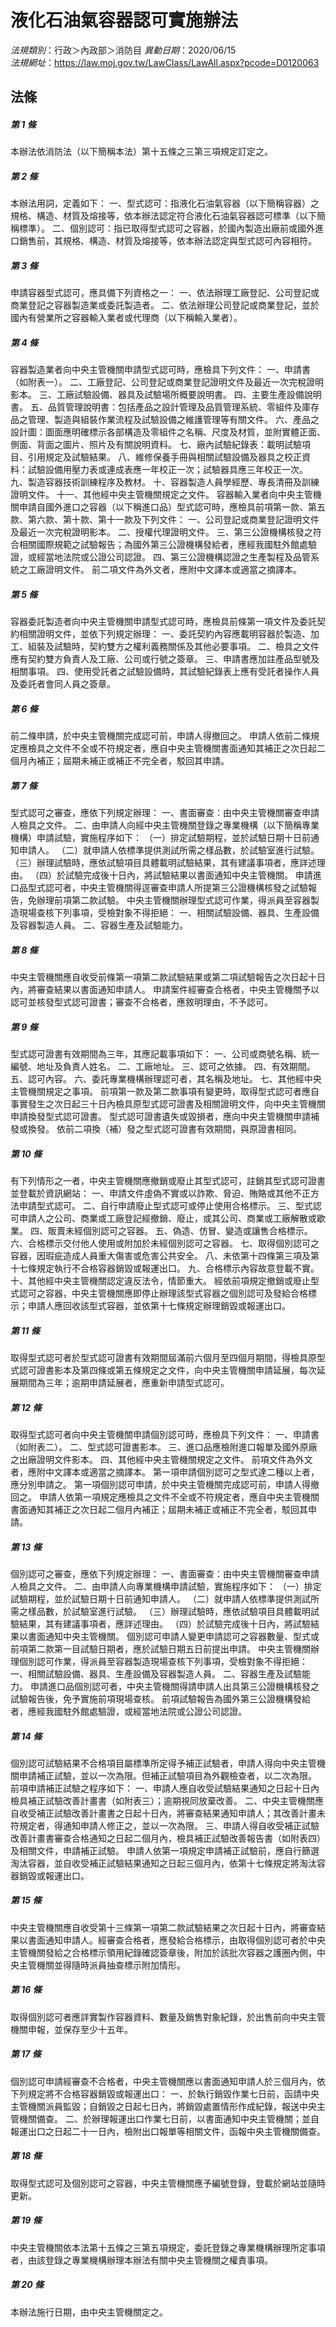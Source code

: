 # 液化石油氣容器認可實施辦法

*法規類別*：行政＞內政部＞消防目
*異動日期*：2020/06/15  
*法規網址*：https://law.moj.gov.tw/LawClass/LawAll.aspx?pcode=D0120063



## 法條
##### 第 1 條
本辦法依消防法（以下簡稱本法）第十五條之三第三項規定訂定之。

##### 第 2 條
本辦法用詞，定義如下：
一、型式認可：指液化石油氣容器（以下簡稱容器）之規格、構造、材質及熔接等，依本辦法認定符合液化石油氣容器認可標準（以下簡稱標準）。
二、個別認可：指已取得型式認可之容器，於國內製造出廠前或國外進口銷售前，其規格、構造、材質及熔接等，依本辦法認定與型式認可內容相符。

##### 第 3 條
申請容器型式認可，應具備下列資格之一：
一、依法辦理工廠登記、公司登記或商業登記之容器製造業或委託製造者。
二、依法辦理公司登記或商業登記，並於國內有營業所之容器輸入業者或代理商（以下稱輸入業者）。

##### 第 4 條
容器製造業者向中央主管機關申請型式認可時，應檢具下列文件：
一、申請書（如附表一）。
二、工廠登記、公司登記或商業登記證明文件及最近一次完稅證明影本。
三、工廠試驗設備、器具及試驗場所概要說明書。
四、主要生產設備說明書。
五、品質管理說明書：包括產品之設計管理及品質管理系統、零組件及庫存品之管理、製造與組裝作業流程及試驗設備之維護管理等有關文件。
六、產品之設計圖：圖面應明確標示各部構造及零組件之名稱、尺度及材質，並附實體正面、側面、背面之圖片、照片及有關說明資料。
七、廠內試驗紀錄表：載明試驗項目、引用規定及試驗結果。
八、維修保養手冊與相關試驗設備及器具之校正資料：試驗設備用壓力表或連成表應一年校正一次；試驗器具應三年校正一次。
九、製造容器技術訓練程序及教材。
十、容器製造人員學經歷、專長清冊及訓練證明文件。
十一、其他經中央主管機關規定之文件。
容器輸入業者向中央主管機關申請自國外進口之容器（以下稱進口品）型式認可時，應檢具前項第一款、第五款、第六款、第十款、第十一款及下列文件：
一、公司登記或商業登記證明文件及最近一次完稅證明影本。
二、授權代理證明文件。
三、第三公證機構核發之符合相關國際規範之試驗報告；為國外第三公證機構發給者，應經我國駐外館處驗證，或經當地法院或公證公司認證。
四、第三公證機構認證之生產製程及品管系統之工廠證明文件。
前二項文件為外文者，應附中文譯本或適當之摘譯本。

##### 第 5 條
容器委託製造者向中央主管機關申請型式認可時，應檢具前條第一項文件及委託契約相關證明文件，並依下列規定辦理：
一、委託契約內容應載明容器於製造、加工、組裝及試驗時，契約雙方之權利義務關係及其他必要事項。
二、檢具之文件應有契約雙方負責人及工廠、公司或行號之簽章。
三、申請書應加註產品型號及相關事項。
四、使用受託者之試驗設備時，其試驗紀錄表上應有受託者操作人員及委託者會同人員之簽章。

##### 第 6 條
前二條申請，於中央主管機關完成認可前，申請人得撤回之。
申請人依前二條規定應檢具之文件不全或不符規定者，應自中央主管機關書面通知其補正之次日起二個月內補正；屆期未補正或補正不完全者，駁回其申請。

##### 第 7 條
型式認可之審查，應依下列規定辦理：
一、書面審查：由中央主管機關審查申請人檢具之文件。
二、由申請人向經中央主管機關登錄之專業機構（以下簡稱專業機構）申請試驗，實施程序如下：
（一）排定試驗期程，並於試驗日期十日前通知申請人。
（二）就申請人依標準提供測試所需之樣品數，於試驗室進行試驗。
（三）辦理試驗時，應依試驗項目具體載明試驗結果，其有建議事項者，應詳述理由。
（四）於試驗完成後十日內，將試驗結果以書面通知中央主管機關。
申請進口品型式認可者，中央主管機關得逕審查申請人所提第三公證機構核發之試驗報告，免辦理前項第二款試驗。
中央主管機關辦理型式認可作業，得派員至容器製造現場查核下列事項，受檢對象不得拒絕：
一、相關試驗設備、器具、生產設備及容器製造人員。
二、容器生產及試驗能力。

##### 第 8 條
中央主管機關應自收受前條第一項第二款試驗結果或第二項試驗報告之次日起十日內，將審查結果以書面通知申請人。
申請案件經審查合格者，中央主管機關予以認可並核發型式認可證書；審查不合格者，應敘明理由，不予認可。

##### 第 9 條
型式認可證書有效期間為三年，其應記載事項如下：
一、公司或商號名稱、統一編號、地址及負責人姓名。
二、工廠地址。
三、認可之依據。
四、有效期間。
五、認可內容。
六、委託專業機構辦理認可者，其名稱及地址。
七、其他經中央主管機關規定之事項。
前項第一款及第二款事項有變更時，取得型式認可者應自事實發生之次日起三十日內檢具原型式認可證書及相關證明文件，向中央主管機關申請換發型式認可證書。
型式認可證書遺失或毀損者，應向中央主管機關申請補發或換發。
依前二項換（補）發之型式認可證書有效期間，與原證書相同。

##### 第 10 條
有下列情形之一者，中央主管機關應撤銷或廢止其型式認可，註銷其型式認可證書並登載於資訊網站：
一、申請文件虛偽不實或以詐欺、脅迫、賄賂或其他不正方法申請型式認可。
二、自行申請廢止型式認可或停止使用合格標示。
三、型式認可申請人之公司、商業或工廠登記經撤銷、廢止，或其公司、商業或工廠解散或歇業。
四、販賣未經個別認可之容器。
五、偽造、仿冒、變造或讓售合格標示。
六、合格標示交付他人使用或附加於未經個別認可之容器。
七、取得個別認可之容器，因瑕疵造成人員重大傷害或危害公共安全。
八、未依第十四條第三項及第十七條規定執行不合格容器銷毀或報運出口。
九、合格標示內容故意登載不實。
十、其他經中央主管機關認定違反法令，情節重大。
經依前項規定撤銷或廢止型式認可之容器，中央主管機關應即停止辦理該型式容器之個別認可及發給合格標示；申請人應回收該型式容器，並依第十七條規定辦理銷毀或報運出口。

##### 第 11 條
取得型式認可者於型式認可證書有效期間屆滿前六個月至四個月期間，得檢具原型式認可證書影本及第四條或第五條規定之文件，向中央主管機關申請延展，每次延展期間為三年；逾期申請延展者，應重新申請型式認可。

##### 第 12 條
取得型式認可者向中央主管機關申請個別認可時，應檢具下列文件：
一、申請書（如附表二）。
二、型式認可證書影本。
三、進口品應檢附進口報單及國外原廠之出廠證明文件影本。
四、其他經中央主管機關規定之文件。
前項文件為外文者，應附中文譯本或適當之摘譯本。
第一項申請個別認可之型式達二種以上者，應分別申請之。
第一項個別認可申請，於中央主管機關完成認可前，申請人得撤回之。
申請人依第一項規定應檢具之文件不全或不符規定者，應自中央主管機關書面通知其補正之次日起二個月內補正；屆期未補正或補正不完全者，駁回其申請。

##### 第 13 條
個別認可之審查，應依下列規定辦理：
一、書面審查：由中央主管機關審查申請人檢具之文件。
二、由申請人向專業機構申請試驗，實施程序如下：
（一）排定試驗期程，並於試驗日期十日前通知申請人。
（二）就申請人依標準提供測試所需之樣品數，於試驗室進行試驗。
（三）辦理試驗時，應依試驗項目具體載明試驗結果，其有建議事項者，應詳述理由。
（四）於試驗完成後十日內，將試驗結果以書面通知中央主管機關。
個別認可申請人變更申請認可之容器數量、型式或前項第二款第一目試驗日期者，應於試驗日期五日前提出申請。
中央主管機關辦理個別認可作業，得派員至容器製造現場查核下列事項，受檢對象不得拒絕：
一、相關試驗設備、器具、生產設備及容器製造人員。
二、容器生產及試驗能力。
申請進口品個別認可者，中央主管機關得請申請人出具第三公證機構核發之試驗報告後，免予實施前項現場查核。
前項試驗報告為國外第三公證機構發給者，應經我國駐外館處驗證，或經當地法院或公證公司認證。

##### 第 14 條
個別認可試驗結果不合格項目屬標準所定得予補正試驗者，申請人得向中央主管機關申請補正試驗，並以一次為限。但補正試驗項目為外觀檢查者，以二次為限。
前項申請補正試驗之程序如下：
一、申請人應自收受試驗結果通知之日起十日內檢具補正試驗改善計畫書（如附表三）；逾期視同放棄改善。
二、中央主管機關應自收受補正試驗改善計畫書之日起十日內，將審查結果通知申請人；其改善計畫未符規定者，得通知申請人修正之，並以一次為限。
三、申請人得自收受補正試驗改善計畫書審查合格通知之日起二個月內，檢具補正試驗改善報告書（如附表四）及相關文件，申請補正試驗。
申請人依第一項規定申請補正試驗前，應自行篩選淘汰容器，並自收受補正試驗結果通知之日起三個月內，依第十七條規定將淘汰容器銷毀或報運出口。

##### 第 15 條
中央主管機關應自收受第十三條第一項第二款試驗結果之次日起十日內，將審查結果以書面通知申請人。經審查合格者，應發給合格標示，由取得個別認可者於中央主管機關發給之合格標示領用紀錄確認簽章後，附加於該批次容器之護圈內側，中央主管機關並得隨時派員抽查標示附加情形。

##### 第 16 條
取得個別認可者應詳實製作容器資料、數量及銷售對象紀錄，於出售前向中央主管機關申報，並保存至少十五年。

##### 第 17 條
個別認可申請經審查不合格者，中央主管機關應以書面通知申請人於三個月內，依下列規定將不合格容器銷毀或報運出口：
一、於執行銷毀作業七日前，函請中央主管機關派員監毀；自銷毀之日起七日內，將銷毀處置情形作成紀錄，報送中央主管機關備查。
二、於辦理報運出口作業七日前，以書面通知中央主管機關；並自報運出口之日起二十一日內，檢附出口報單等相關文件，函報中央主管機關備查。

##### 第 18 條
取得型式認可及個別認可之容器，中央主管機關應予編號登錄，登載於網站並隨時更新。

##### 第 19 條
中央主管機關依本法第十五條之三第五項規定，委託登錄之專業機構辦理所定事項者，由該登錄之專業機構辦理本辦法有關中央主管機關之權責事項。

##### 第 20 條
本辦法施行日期，由中央主管機關定之。


